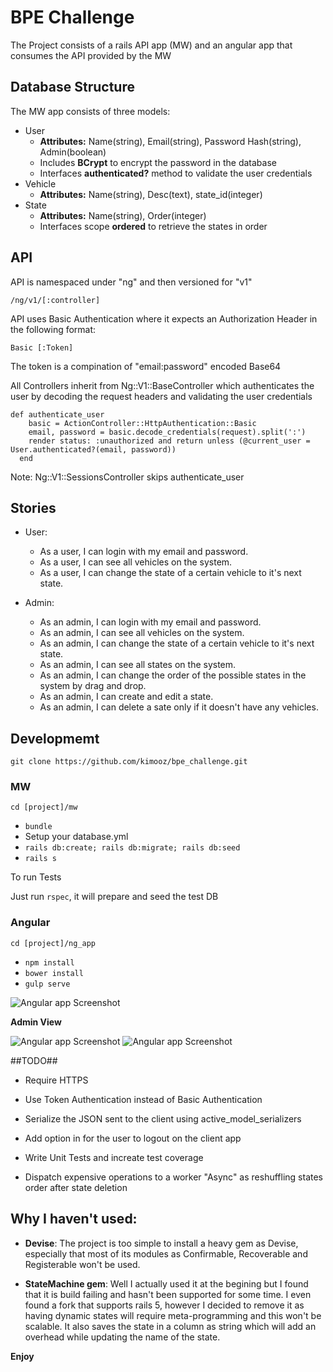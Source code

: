 # BPE Challenge
The Project consists of a rails API app (MW) and an angular app that consumes the API provided by the MW

## Database Structure
The MW app consists of three models:

* User
	* **Attributes:** Name(string), Email(string), Password Hash(string), Admin(boolean)
	* Includes **BCrypt** to encrypt the password in the database
	* Interfaces **authenticated?** method to validate the user credentials
* Vehicle
	* **Attributes:** Name(string), Desc(text), state_id(integer)
* State
	* **Attributes:** Name(string), Order(integer)
	* Interfaces scope **ordered** to retrieve the states in order

## API
API is namespaced under "ng" and then versioned for "v1"

`/ng/v1/[:controller]`

API uses Basic Authentication where it expects an Authorization Header in the following format: 

`Basic [:Token]`

The token is a compination of "email:password" encoded Base64

All Controllers inherit from Ng::V1::BaseController which authenticates the user by decoding the request headers and validating the user credentials

```
def authenticate_user
    basic = ActionController::HttpAuthentication::Basic
    email, password = basic.decode_credentials(request).split(':')
    render status: :unauthorized and return unless (@current_user = User.authenticated?(email, password))
  end
```

Note: Ng::V1::SessionsController skips authenticate_user 

## Stories

* User:
	* As a user, I can login with my email and password.
	* As a user, I can see all vehicles on the system.
	* As a user, I can change the state of a certain vehicle to it's next state.

* Admin:
	* As an admin, I can login with my email and password.
	* As an admin, I can see all vehicles on the system.
	* As an admin, I can change the state of a certain vehicle to it's next state.
	* As an admin, I can see all states on the system.
	* As an admin, I can change the order of the possible states in the system by drag and drop.
	* As an admin, I can create and edit a state.
	* As an admin, I can delete a sate only if it doesn't have any vehicles.

## Developmemt
`git clone https://github.com/kimooz/bpe_challenge.git`

### MW

`cd [project]/mw`

* `bundle`
* Setup your database.yml
* `rails db:create; rails db:migrate; rails db:seed`
* `rails s`

To run Tests

Just run `rspec`, it will prepare and seed the test DB

### Angular

`cd [project]/ng_app`

* `npm install`
* `bower install`
* `gulp serve`

![Angular app Screenshot](https://s28.postimg.org/xomsiom7h/Screen_Shot_2016_12_15_at_6_31_44_PM.png)

**Admin View**

![Angular app Screenshot](https://s28.postimg.org/epl22j4xp/Screen_Shot_2016_12_15_at_6_35_24_PM.png)
![Angular app Screenshot](https://s28.postimg.org/5vu5lfhz1/Screen_Shot_2016_12_15_at_6_35_32_PM.png)

##TODO##

* Require HTTPS

* Use Token Authentication instead of Basic Authentication

* Serialize the JSON sent to the client using active_model_serializers

* Add option in for the user to logout on the client app

* Write Unit Tests and increate test coverage

* Dispatch expensive operations to a worker "Async" as reshuffling states order after state deletion


## Why I haven't used:

* **Devise**: The project is too simple to install a heavy gem as Devise, especially that most of its modules as Confirmable, Recoverable and Registerable won't be used.

* **StateMachine gem**: Well I actually used it at the begining but I found that it is build failing and hasn't been supported for some time. I even found a fork that supports rails 5, however I decided to remove it as having dynamic states will require meta-programming and this won't be scalable. It also saves the state in a column as string which will add an overhead while updating the name of the state.


**Enjoy**
